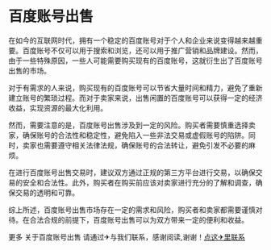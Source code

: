 # 百度账号出售

在如今的互联网时代，拥有一个稳定的百度账号对于个人和企业来说变得越来越重要。百度账号不仅可以用于搜索和浏览，还可以用于推广营销和品牌建设。然而，由于一些特殊原因，一些人可能需要购买现有的百度账号，这就衍生出了百度账号出售的市场。

对于有需求的人来说，购买现有的百度账号可以节省大量时间和精力，避免了重新建立账号的繁琐过程。而对于卖家来说，出售闲置的百度账号可以获得一定的经济收益，实现资源的最大化利用。

然而，需要注意的是，百度账号出售涉及到一定的风险。购买者需要慎重选择卖家，确保账号的合法性和稳定性，避免陷入一些非法交易或虚假账号的陷阱。同时，卖家也需要遵守相关法律法规，确保账号的合法转让，避免引发不必要的麻烦。

在进行百度账号出售交易时，建议双方通过正规的第三方平台进行交易，以确保交易的安全和合法性。此外，购买者在购买前应该对卖家进行充分的了解和调查，确保交易的透明和可靠。

综上所述，百度账号出售市场存在一定的需求和风险，购买者和卖家都需要谨慎对待。在合法合规的前提下，百度账号出售可以为双方带来一定的便利和收益。

更多 关于百度账号出售 请通过✈与我们联系，感谢阅读,谢谢！[点这✈里联系](https://1.k02.cc)